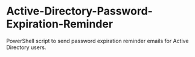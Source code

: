 # Active-Directory-Password-Expiration-Reminder
PowerShell script to send password expiration reminder emails for Active Directory users.
